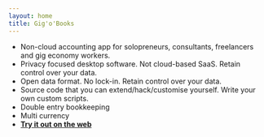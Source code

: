 ```yaml
---
layout: home
title: Gig'o'Books
---
```


* Non-cloud accounting app for solopreneurs, consultants, freelancers and gig economy workers.
* Privacy focused desktop software. Not cloud-based SaaS. Retain control over your data.
* Open data format. No lock-in. Retain control over your data.
* Source code that you can extend/hack/customise yourself. Write your own custom scripts.
* Double entry bookkeeping
* Multi currency
* [**Try it out on the web**](/webapp)
